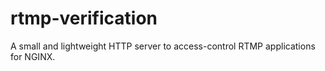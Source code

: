 # rtmp-verification
A small and lightweight HTTP server to access-control RTMP applications for NGINX.